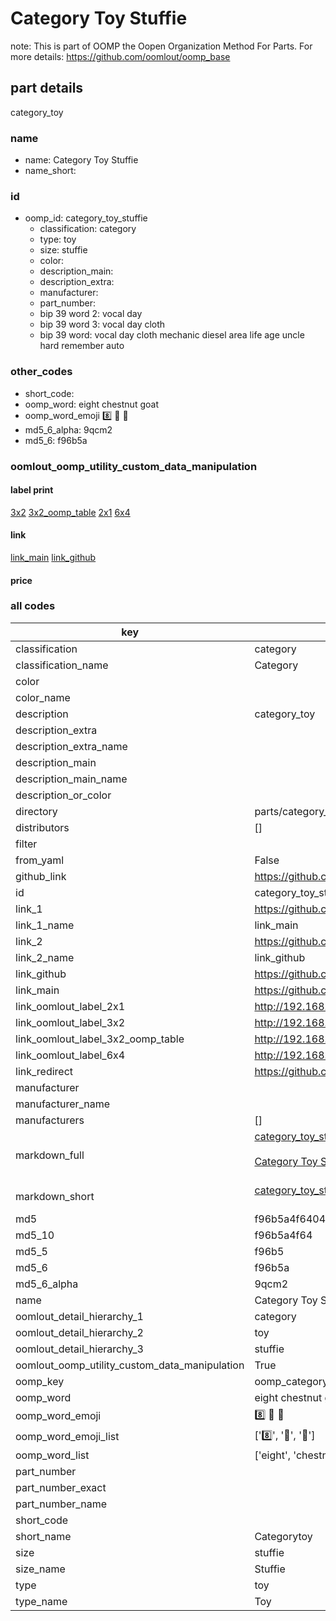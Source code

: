 # Category Toy Stuffie  

note: This is part of OOMP the Oopen Organization Method For Parts. For more details: https://github.com/oomlout/oomp_base

##  part details
  



category_toy



### name
* name: Category Toy Stuffie
* name_short: 
### id
* oomp_id: category_toy_stuffie
  * classification: category
  * type: toy
  * size: stuffie
  * color: 
  * description_main: 
  * description_extra: 
  * manufacturer: 
  * part_number: 
  * bip 39 word 2: vocal day
  * bip 39 word 3: vocal day cloth
  * bip 39 word: vocal day cloth mechanic diesel area life age uncle hard remember auto

### other_codes
* short_code: 
* oomp_word: eight chestnut goat
* oomp_word_emoji :eight: :chestnut: :goat:
* md5_6_alpha: 9qcm2
* md5_6: f96b5a






### oomlout_oomp_utility_custom_data_manipulation
#### label print
[3x2](http://192.168.1.245:1112/?label=oomp%209qcm2)
[3x2_oomp_table](http://192.168.1.108:1112/?label=oomp%209qcm2)
[2x1](http://192.168.1.242:1112/?label=oomp%209qcm2)
[6x4](http://192.168.1.55:1112/?label=oomp%209qcm2)    

#### link

[link_main](https://github.com/oomlout/oomlout_oomp_version_1_messy/tree/main/parts/category_toy_stuffie) [link_github](https://github.com/oomlout/oomlout_oomp_version_1_messy/tree/main/parts/category_toy_stuffie)                             

#### price







### all codes 
| key | value |  
| --- | --- |  
| classification | category |  
| classification_name | Category |  
| color |  |  
| color_name |  |  
| description | category_toy |  
| description_extra |  |  
| description_extra_name |  |  
| description_main |  |  
| description_main_name |  |  
| description_or_color |   |  
| directory | parts/category_toy_stuffie |  
| distributors | [] |  
| filter |  |  
| from_yaml | False |  
| github_link | https://github.com/oomlout/oomlout_oomp_part_src/tree/main/parts/category_toy_stuffie |  
| id | category_toy_stuffie |  
| link_1 | https://github.com/oomlout/oomlout_oomp_version_1_messy/tree/main/parts/category_toy_stuffie |  
| link_1_name | link_main |  
| link_2 | https://github.com/oomlout/oomlout_oomp_version_1_messy/tree/main/parts/category_toy_stuffie |  
| link_2_name | link_github |  
| link_github | https://github.com/oomlout/oomlout_oomp_version_1_messy/tree/main/parts/category_toy_stuffie |  
| link_main | https://github.com/oomlout/oomlout_oomp_version_1_messy/tree/main/parts/category_toy_stuffie |  
| link_oomlout_label_2x1 | http://192.168.1.242:1112/?label=oomp%209qcm2 |  
| link_oomlout_label_3x2 | http://192.168.1.245:1112/?label=oomp%209qcm2 |  
| link_oomlout_label_3x2_oomp_table | http://192.168.1.108:1112/?label=oomp%209qcm2 |  
| link_oomlout_label_6x4 | http://192.168.1.55:1112/?label=oomp%209qcm2 |  
| link_redirect | https://github.com/oomlout/oomlout_oomp_version_1_messy/tree/main/parts/category_toy_stuffie |  
| manufacturer |  |  
| manufacturer_name |  |  
| manufacturers | [] |  
| markdown_full | [category_toy_stuffie](none)<br>[](none)<br>[Category Toy Stuffie](none)<br><br> |  
| markdown_short | [category_toy_stuffie](none)<br><br> |  
| md5 | f96b5a4f6404d0282d1ec8a2578e07aa |  
| md5_10 | f96b5a4f64 |  
| md5_5 | f96b5 |  
| md5_6 | f96b5a |  
| md5_6_alpha | 9qcm2 |  
| name | Category Toy Stuffie |  
| oomlout_detail_hierarchy_1 | category |  
| oomlout_detail_hierarchy_2 | toy |  
| oomlout_detail_hierarchy_3 | stuffie |  
| oomlout_oomp_utility_custom_data_manipulation | True |  
| oomp_key | oomp_category_toy_stuffie |  
| oomp_word | eight chestnut goat |  
| oomp_word_emoji | :eight: :chestnut: :goat: |  
| oomp_word_emoji_list | [':eight:', ':chestnut:', ':goat:'] |  
| oomp_word_list | ['eight', 'chestnut', 'goat'] |  
| part_number |  |  
| part_number_exact |  |  
| part_number_name |  |  
| short_code |  |  
| short_name | Categorytoy |  
| size | stuffie |  
| size_name | Stuffie |  
| type | toy |  
| type_name | Toy |  
